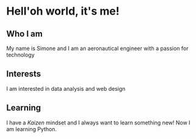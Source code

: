 # Hell'oh world, it's me! 

## Who I am
My name is Simone and I am an aeronautical engineer with a passion for technology

## Interests
I am interested in data analysis and web design

## Learning
I have a *Kaizen* mindset and I always want to learn something new! Now I am learning Python.



